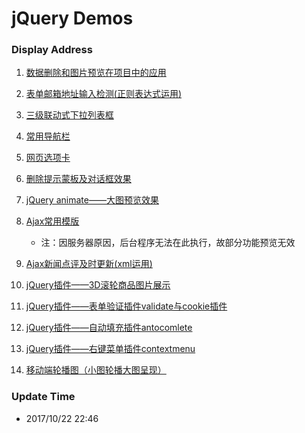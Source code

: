 # jQuery Demos

### Display Address

1. [数据删除和图片预览在项目中的应用](https://coderben2017.github.io/jQuery-Demos/delete_and_preview)

2. [表单邮箱地址输入检测(正则表达式运用)](https://coderben2017.github.io/jQuery-Demos/email_check)

3. [三级联动式下拉列表框](https://coderben2017.github.io/jQuery-Demos/three_level_linkage)

4. [常用导航栏](https://coderben2017.github.io/jQuery-Demos/nav)

5. [网页选项卡](https://coderben2017.github.io/jQuery-Demos/webpage_tab)

6. [删除提示蒙板及对话框效果](https://coderben2017.github.io/jQuery-Demos/delete_alert)

7. [jQuery animate——大图预览效果](https://coderben2017.github.io/jQuery-Demos/jq_animate_img_preview)

8. [Ajax常用模版](https://coderben2017.github.io/jQuery-Demos/ajax_demos)
    - 注：因服务器原因，后台程序无法在此执行，故部分功能预览无效

9. [Ajax新闻点评及时更新(xml运用)](https://coderben2017.github.io/jQuery-Demos/ajax_news_comment)

10. [jQuery插件——3D滚轮商品图片展示](https://coderben2017.github.io/jQuery-Demos/sale)

11. [jQuery插件——表单验证插件validate与cookie插件](https://coderben2017.github.io/jQuery-Demos/jq_plugin_validate_and_cookie)

12. [jQuery插件——自动填充插件antocomlete](https://coderben2017.github.io/jQuery-Demos/jq_plugin_autocomplete)

13. [jQuery插件——右键菜单插件contextmenu](https://coderben2017.github.io/jQuery-Demos/jq_plugin_contextmenu)

14. [移动端轮播图（小图轮播大图呈现）](https://coderben2017.github.io/jQuery-Demos/slider)

### Update Time

- 2017/10/22  22:46
